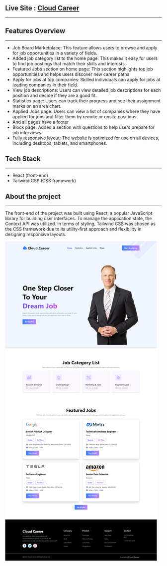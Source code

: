 
## Live Site : [Cloud Career](https://rococo-custard-3eb140.netlify.app/ )
---

## Features Overview
---

- Job Board Marketplace: This feature allows users to browse and apply for job opportunities in a variety of fields.
- Added job category list to the home page: This makes it easy for users to find job postings that match their skills and interests.
- Featured Jobs section on home page: This section highlights top job opportunities and helps users discover new career paths.
- Apply for jobs at top companies: Skilled individuals can apply for jobs at leading companies in their field.
- View job descriptions: Users can view detailed job descriptions for each position and decide if they are a good fit.
- Statistics page: Users can track their progress and see their assignment marks on an area chart.
- Applied Jobs page: Users can view a list of companies where they have applied for jobs and filter them by remote or onsite positions.
- And all pages have a footer
- Block page: Added a section with questions to help users prepare for job interviews.
- Fully responsive layout: The website is optimized for use on all devices, including desktops, tablets, and smartphones.



## Tech Stack
---

- React (front-end)
- Tailwind CSS (CSS framework)



## About the project
---
The front-end of the project was built using React, a popular JavaScript library for building user interfaces. To manage the application state, the Context API was utilized. In terms of styling, Tailwind CSS was chosen as the CSS framework due to its utility-first approach and flexibility in designing responsive layouts.



![preview img](/preview.png)
